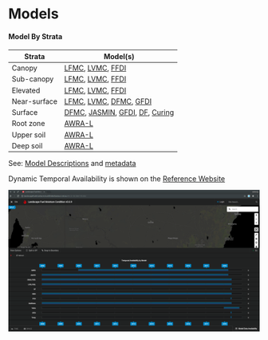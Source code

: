 # Models

#### Model By Strata

| Strata       | Model(s)               |
| ------------ | ---------------------- |
| Canopy       | [LFMC](nolan.md), [LVMC](yebra.md), [FFDI](indices.md)       |
| Sub-canopy   | [LFMC](nolan.md), [LVMC](yebra.md), [FFDI](indices.md)       |
| Elevated     | [LFMC](nolan.md), [LVMC](yebra.md), [FFDI](indices.md)       |
| Near-surface | [LFMC](nolan.md), [LVMC](yebra.md), [DFMC](nolan.md), [GFDI](indices.md) |
| Surface      | [DFMC](nolan.md), [JASMIN](), [GFDI](indices.md), [DF](indices.md), [Curing](indces.md) |
| Root zone    | [AWRA-L](awra.md)                |
| Upper soil   | [AWRA-L](awra.md)                |
| Deep soil    | [AWRA-L](awra.md)                |


See: [Model Descriptions](http://landscapefuelmoisture.bushfirebehaviour.net.au/models) and [metadata](http://api.landscapefuelmoisture.bushfirebehaviour.net.au/v1/models)

Dynamic Temporal Availability is shown on the [Reference Website](http://landscapefuelmoisture.bushfirebehaviour.net.au)

![Availability](images/model_availability.png)